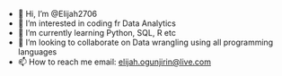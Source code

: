 - 👋 Hi, I’m @Elijah2706
- 👀 I’m interested in coding fr Data Analytics
- 🌱 I’m currently learning Python, SQL, R etc
- 💞️ I’m looking to collaborate on Data wrangling using all programming languages
- 📫 How to reach me email: elijah.ogunjirin@live.com

<!---
Elijah2706/Elijah2706 is a ✨ special ✨ repository because its `README.md` (this file) appears on your GitHub profile.
You can click the Preview link to take a look at your changes.
--->
